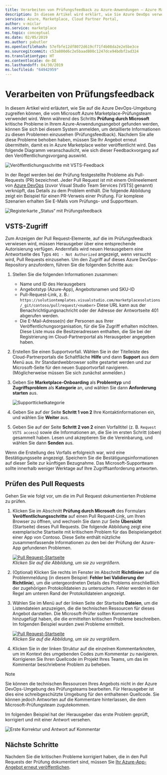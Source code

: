 ```yaml
---
title: Verarbeiten von Prüfungsfeedback zu Azure-Anwendungen – Azure Marketplace
description: In diesem Artikel wird erklärt, wie Sie Azure DevOps verwenden können, um Prüfungsfeedback zu Azure-Anwendungsangeboten für Azure Marketplace zu verarbeiten.
services: Azure, Marketplace, Cloud Partner Portal,
author: v-miclar
ms.service: marketplace
ms.topic: conceptual
ms.date: 02/05/2019
ms.author: pabutler
ms.openlocfilehash: 57efbfe12df8072d619cf71f4b08da2e2e5be3ce
ms.sourcegitcommit: c53a800d6c2e5baad800c1247dce94bdbf2ad324
ms.translationtype: HT
ms.contentlocale: de-DE
ms.lasthandoff: 04/30/2019
ms.locfileid: "64942959"
---
```

# <a name="handling-review-feedback"></a>Verarbeiten von Prüfungsfeedback

In diesem Artikel wird erläutert, wie Sie auf die Azure DevOps-Umgebung zugreifen können, die vom Microsoft Azure Marketplace-Prüfungsteam verwendet wird.  Wenn während des Schritts **Prüfung durch Microsoft** kritische Probleme in Ihrem Azure-Anwendungsangebot gefunden werden, können Sie sich bei diesem System anmelden, um detaillierte Informationen zu diesen Problemen einzusehen (Prüfungsfeedback).  Nachdem Sie alle diese Probleme behoben haben, müssen Sie Ihr Angebot erneut übermitteln, damit es in Azure Marketplace weiter veröffentlicht wird.  Das folgende Diagramm veranschaulicht, wie sich dieser Feedbackvorgang auf den Veröffentlichungsvorgang auswirkt.

![Veröffentlichungsschritte mit VSTS-Feedback](./media/pub-flow-vsts-access.png)

In der Regel werden bei der Prüfung festgestellte Probleme als Pull-Requests (PR) bezeichnet.  Jeder Pull Request ist mit einem Onlineelement von [Azure DevOps](https://azure.microsoft.com/services/devops/) (zuvor Visual Studio Team Services [VSTS] genannt) verknüpft, das Details zu dem Problem enthält.  Die folgende Abbildung zeigt ein Beispiel für einen PR-Verweis einer Prüfung.  Für komplexe Szenarien erhalten Sie E-Mails vom Prüfungs- und Supportteam. 

![Registerkarte „Status“ mit Prüfungsfeedback](./media/status-tab-ms-review.png)


## <a name="vsts-access"></a>VSTS-Zugriff

Zum Anzeigen der Pull Request-Elemente, auf die im Prüfungsfeedback verwiesen wird, müssen Herausgeber über eine entsprechende Autorisierung verfügen.  Andernfalls wird neuen Herausgebern eine Antwortseite des Typs `401 - Not Authorized` angezeigt, wenn versucht wird, Pull Requests einzusehen.  Um den Zugriff auf dieses Azure DevOps-Repository anzufordern, führen Sie die folgenden Schritte aus:

1. Stellen Sie die folgenden Informationen zusammen:
    - Name und ID des Herausgebers
    - Angebotstyp (Azure-App), Angebotsnamen und SKU-ID
    - Pull-Request-Link, z. B.: `https://solutiontemplates.visualstudio.com/marketplacesolutions/_git/contoso/pullrequest/<number>` Diese URL kann aus der Benachrichtigungsnachricht oder der Adresse der Antwortseite 401 abgerufen werden.
    - Die E-Mail-Adresse(n) der Personen aus Ihrer Veröffentlichungsorganisation, für die Sie Zugriff erhalten möchten.  Diese Liste muss die Besitzeradressen enthalten, die Sie bei der Registrierung im Cloud-Partnerportal als Herausgeber angegeben haben.
2. Erstellen Sie einen Supportvorfall.  Wählen Sie in der Titelleiste des Cloud-Partnerportals die Schaltfläche **Hilfe** und dann **Support** aus dem Menü aus.  Ihr Standardwebbrowser sollte gestartet werden und zur Microsoft-Seite für den neuen Supportvorfall navigieren.  (Möglicherweise müssen Sie sich zunächst anmelden.)
3. Geben Sie **Marketplace-Onboarding** als **Problemtyp** und **Zugriffsproblem** als **Kategorie** an, und wählen Sie dann **Anforderung starten** aus.

    ![Supportticketkategorie](./media/support-incident1.png)

4. Geben Sie auf der Seite **Schritt 1 von 2** Ihre Kontaktinformationen ein, und wählen Sie **Weiter** aus.
5. Geben Sie auf der Seite **Schritt 2 von 2** einen Vorfalltitel (z. B. `Request VSTS access`) sowie die Informationen an, die Sie im ersten Schritt (oben) gesammelt haben.  Lesen und akzeptieren Sie die Vereinbarung, und wählen Sie dann **Senden** aus.

Wenn die Erstellung des Vorfalls erfolgreich war, wird eine Bestätigungsseite angezeigt.  Speichern Sie die Bestätigungsinformationen auf dieser Seite zur künftigen Bezugnahme.  Das Microsoft-Supportteam sollte innerhalb weniger Werktage auf Ihre Zugriffsanforderung antworten.


## <a name="reviewing-the-pull-request"></a>Prüfen des Pull Requests 

Gehen Sie wie folgt vor, um die im Pull Request dokumentierten Probleme zu prüfen.

1. Klicken Sie im Abschnitt **Prüfung durch Microsoft** des Formulars **Veröffentlichungsschritte** auf einen Pull Request-Link, um Ihren Browser zu öffnen, und wechseln Sie dann zur Seite **Übersicht** (Startseite) dieses Pull Requests.  Die folgende Abbildung zeigt eine exemplarische Startseite mit kritischem Problem für das Beispielangebot einer App von Contoso.  Diese Seite enthält nützliche zusammenfassende Informationen zu den bei der Prüfung der Azure-App gefundenen Problemen.  

    [![Pull Request-Startseite](./media/pr-home-page-thumb.png)](./media/pr-home-page.png)
    <br/> *Klicken Sie auf die Abbildung, um sie zu vergrößern.*
    
2. (Optional) Klicken Sie rechts im Fenster im Abschnitt **Richtlinien** auf die Problemmeldung (in diesem Beispiel: **Fehler bei Validierung der Richtlinie**), um die untergeordneten Details des Problems einschließlich der zugehörigen Protokolldateien zu untersuchen.  Fehler werden in der Regel am unteren Rand der Protokolldateien angezeigt.

3. Wählen Sie im Menü auf der linken Seite der Startseite **Dateien**, um die Listendateien anzuzeigen, die die technischen Ressourcen für dieses Angebot darstellen.  Die Microsoft-Prüfer sollten Kommentare hinzugefügt haben, die die ermittelten kritischen Probleme beschreiben.  Im folgenden Beispiel wurden zwei Probleme ermittelt. 

    [![Pull Request-Startseite](./media/pr-files-page-thumb.png)](./media/pr-files-page.png)
    <br/> *Klicken Sie auf die Abbildung, um sie zu vergrößern.*

4. Klicken Sie in der linken Struktur auf die einzelnen Kommentarknoten, um im Kontext des umgebenden Codes zum Kommentar zu navigieren.  Korrigieren Sie Ihren Quellcode im Projekt Ihres Teams, um das im Kommentar beschriebene Problem zu beheben.

> [!Note]
> Sie können die technischen Ressourcen Ihres Angebots nicht in der Azure DevOps-Umgebung des Prüfungsteams bearbeiten.  Für Herausgeber ist dies eine schreibgeschützte Umgebung für den enthaltenen Quellcode.  Sie können jedoch Antworten auf die Kommentare hinterlassen, die dem Microsoft-Prüfungsteam zugutekommen.

   Im folgenden Beispiel hat der Herausgeber das erste Problem geprüft, korrigiert und mit einer Antwort versehen.

   ![Erste Korrektur und Antwort auf Kommentar](./media/first-comment-reply.png)


## <a name="next-steps"></a>Nächste Schritte

Nachdem Sie die kritischen Probleme korrigiert haben, die in den Pull Requests der Prüfung dokumentiert sind, müssen Sie [Ihr Azure-App-Angebot erneut veröffentlichen](./cpp-publish-offer.md).
